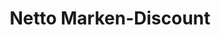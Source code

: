 ---
title: "Netto Marken-Discount"
url: /bitterfeld-wolfen/netto-marken-discount-auenstrasse/
shop: Supermarkt
---